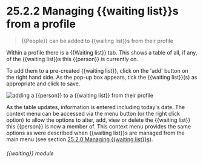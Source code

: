 # 25.2.2    Managing {{waiting list}}s from a profile

> {{People}} can be added to {{waiting list}}s from their profile 

Within a profile there is a {{Waiting list}} tab. This shows a table of all, if any, of the {{waiting list}}s this {{person}} is currently on.

To add them to a pre-created {{waiting list}}, click on the 'add' button on the right hand side. As the pop-up box appears, tick the {{waiting list}}(s) as appropriate and click to save.

![adding a {{person}} to a {{waiting list}} from their profile]({{imgpath}}230a.png)

As the table updates, information is entered including today's date. The context menu can be accessed via the menu button (or the right click option) to allow the options to alter, add, view or delete the {{waiting list}} this {{person}} is now a member of. This context menu provides the same options as were described when {{waiting list}}s are managed from the main menu (see section [25.2.0  Managing {{waiting list}}s](/help/index/v/{{version}}/p/25.2.0)). 

###### {{waiting}} module

